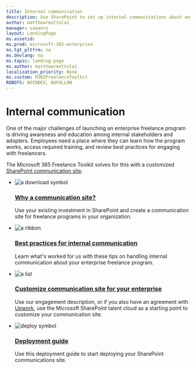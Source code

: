 ```yaml
---
title: Internal communication
description: Use SharePoint to set up internal communications about an enterprise freelancer program.
author: matthewrmottola1
manager: samanro
layout: LandingPage
ms.assetid: 
ms.prod: microsoft-365-enterprise
ms.tgt_pltfrm: na
ms.devlang: na
ms.topic: landing-page
ms.author: matthewrmottola1
localization_priority: None 
ms.custom: M365FreelanceToolkit
ROBOTS: NOINDEX, NOFOLLOW
---
```

Internal communication
======================

One of the major challenges of launching an enterprise freelance program is driving awareness and education among internal stakeholders and adopters. Employees need a place where they can learn how the program works, access required training, and review best practices for engaging with freelancers.

The Microsoft 365 Freelance Toolkit solves for this with a customized [SharePoint communication site](https://support.office.com/article/94A33429-E580-45C3-A090-5512A8070732).

<ul class="panelContent cardsF cols cols2">
    <li>
        <div class="cardSize">
            <div class="cardPadding">
                <div class="card">
                    <div class="cardImageOuter">
                        <div class="cardImage">
                            <img src="https://docs.microsoft.com/en-us/office/media/icons/download-blue.svg" alt="a download symbol" />
                        </div>
                    </div>
                    <div class="cardText">
                        <h3><a href="internalcommunicationtools.md">Why a communication site?</a></h3>
                        <p>Use your existing investment in SharePoint and create a communication site for freelance programs in your organization.</p>
                    </div>
                </div>
            </div>
        </div>
    </li>
    <li>
        <div class="cardSize">
            <div class="cardPadding">
                <div class="card">
                    <div class="cardImageOuter">
                        <div class="cardImage">
                            <img src="https://docs.microsoft.com/en-us/office/media/icons/best-practices-blue.svg" alt="a ribbon" />
                        </div>
                    </div>
                    <div class="cardText">
                        <h3><a href="internalcommunicationbestpractices.md">Best practices for internal communication</a></h3>
                        <p>Learn what's worked for us with these tips on handling internal communication about your enterprise freelance program.</p>
                    </div>
                </div>
            </div>
        </div>
    </li>
    <li>
        <div class="cardSize">
            <div class="cardPadding">
                <div class="card">
                    <div class="cardImageOuter">
                        <div class="cardImage">
                            <img src="https://docs.microsoft.com/en-us/office/media/icons/task-list-planning-blue.svg" alt="a list" />
                        </div>
                    </div>
                    <div class="cardText">
                        <h3><a href="internalcommunicationtools.md">Customize communication site for your enterprise</a></h3>
                        <p>Use our engagement description, or if you also have an agreement with <a href="https://www.upwork.com/enterprise/">Upwork</a>, use the Microsoft SharePoint talent cloud as a starting point to customize your communication site.</p>
                    </div>
                </div>
            </div>
        </div>
    </li>
    <li>
        <div class="cardSize">
            <div class="cardPadding">
                <div class="card">
                    <div class="cardImageOuter">
                        <div class="cardImage">
                            <img src="https://docs.microsoft.com/en-us/office/media/icons/deploy-blue.svg" alt="deploy symbol" />
                        </div>
                    </div>
                    <div class="cardText">
                        <h3><a href="internalcommunicationdownload.md">Deployment guide</a></h3>
                        <p>Use this deployment guide to start deploying your SharePoint communications site.</p>
                    </div>
                </div>
            </div>
        </div>
    </li>
</ul>